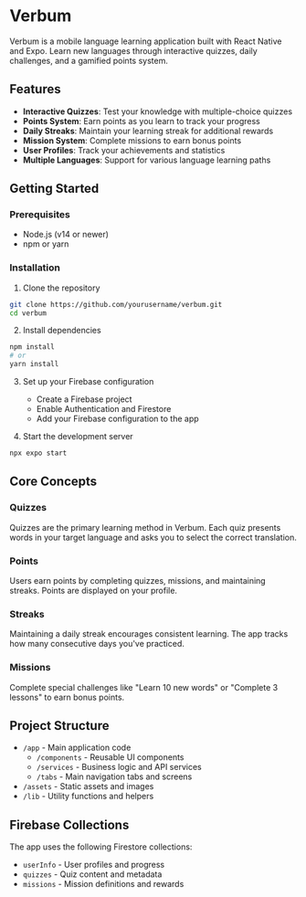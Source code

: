 # Verbum

Verbum is a mobile language learning application built with React Native and Expo. Learn new languages through interactive quizzes, daily challenges, and a gamified points system.

## Features

- **Interactive Quizzes**: Test your knowledge with multiple-choice quizzes
- **Points System**: Earn points as you learn to track your progress
- **Daily Streaks**: Maintain your learning streak for additional rewards
- **Mission System**: Complete missions to earn bonus points
- **User Profiles**: Track your achievements and statistics
- **Multiple Languages**: Support for various language learning paths

## Getting Started

### Prerequisites

- Node.js (v14 or newer)
- npm or yarn

### Installation

1. Clone the repository
```bash
git clone https://github.com/yourusername/verbum.git
cd verbum
```

2. Install dependencies
```bash
npm install
# or
yarn install
```

3. Set up your Firebase configuration
   - Create a Firebase project
   - Enable Authentication and Firestore
   - Add your Firebase configuration to the app

4. Start the development server
```bash
npx expo start
```

## Core Concepts

### Quizzes
Quizzes are the primary learning method in Verbum. Each quiz presents words in your target language and asks you to select the correct translation.

### Points
Users earn points by completing quizzes, missions, and maintaining streaks. Points are displayed on your profile.

### Streaks
Maintaining a daily streak encourages consistent learning. The app tracks how many consecutive days you've practiced.

### Missions
Complete special challenges like "Learn 10 new words" or "Complete 3 lessons" to earn bonus points.

## Project Structure

- `/app` - Main application code
  - `/components` - Reusable UI components
  - `/services` - Business logic and API services
  - `/tabs` - Main navigation tabs and screens
- `/assets` - Static assets and images
- `/lib` - Utility functions and helpers

## Firebase Collections

The app uses the following Firestore collections:
- `userInfo` - User profiles and progress
- `quizzes` - Quiz content and metadata
- `missions` - Mission definitions and rewards
